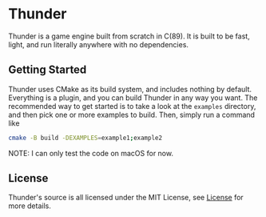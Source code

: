 # Thunder

Thunder is a game engine built from scratch in C(89). 
It is built to be fast, light, and run literally anywhere with no dependencies.

## Getting Started
Thunder uses CMake as its build system, and includes nothing by default.
Everything is a plugin, and you can build Thunder in any way you want.
The recommended way to get started is to take a look at the `examples` directory,
and then pick one or more examples to build. Then, simply run a command like
```sh
cmake -B build -DEXAMPLES=example1;example2
```

NOTE: I can only test the code on macOS for now.

## License
Thunder's source is all licensed under the MIT License, see
[License](LICENSE)
for more details.
